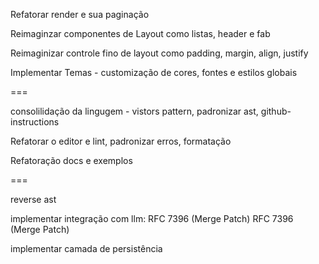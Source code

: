 Refatorar render e sua paginação

Reimaginzar componentes de Layout como listas, header e fab

Reimaginizar controle fino de layout como padding, margin, align, justify

Implementar Temas - customização de cores, fontes e estilos globais

===

consolilidação da lingugem - vistors pattern, padronizar ast, github-instructions

Refatorar o editor e lint, padronizar erros, formatação

Refatoração docs e exemplos

===

reverse ast

implementar integração com llm: RFC 7396 (Merge Patch) RFC 7396 (Merge Patch)

implementar camada de persistência